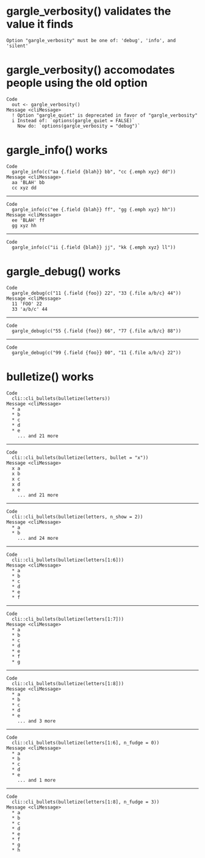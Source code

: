 # gargle_verbosity() validates the value it finds

    Option "gargle_verbosity" must be one of: 'debug', 'info', and 'silent'

# gargle_verbosity() accomodates people using the old option

    Code
      out <- gargle_verbosity()
    Message <cliMessage>
      ! Option "gargle_quiet" is deprecated in favor of "gargle_verbosity"
      i Instead of: `options(gargle_quiet = FALSE)`
        Now do: `options(gargle_verbosity = "debug")`

# gargle_info() works

    Code
      gargle_info(c("aa {.field {blah}} bb", "cc {.emph xyz} dd"))
    Message <cliMessage>
      aa 'BLAH' bb
      cc xyz dd

---

    Code
      gargle_info(c("ee {.field {blah}} ff", "gg {.emph xyz} hh"))
    Message <cliMessage>
      ee 'BLAH' ff
      gg xyz hh

---

    Code
      gargle_info(c("ii {.field {blah}} jj", "kk {.emph xyz} ll"))

# gargle_debug() works

    Code
      gargle_debug(c("11 {.field {foo}} 22", "33 {.file a/b/c} 44"))
    Message <cliMessage>
      11 'FOO' 22
      33 'a/b/c' 44

---

    Code
      gargle_debug(c("55 {.field {foo}} 66", "77 {.file a/b/c} 88"))

---

    Code
      gargle_debug(c("99 {.field {foo}} 00", "11 {.file a/b/c} 22"))

# bulletize() works

    Code
      cli::cli_bullets(bulletize(letters))
    Message <cliMessage>
      * a
      * b
      * c
      * d
      * e
        ... and 21 more

---

    Code
      cli::cli_bullets(bulletize(letters, bullet = "x"))
    Message <cliMessage>
      x a
      x b
      x c
      x d
      x e
        ... and 21 more

---

    Code
      cli::cli_bullets(bulletize(letters, n_show = 2))
    Message <cliMessage>
      * a
      * b
        ... and 24 more

---

    Code
      cli::cli_bullets(bulletize(letters[1:6]))
    Message <cliMessage>
      * a
      * b
      * c
      * d
      * e
      * f

---

    Code
      cli::cli_bullets(bulletize(letters[1:7]))
    Message <cliMessage>
      * a
      * b
      * c
      * d
      * e
      * f
      * g

---

    Code
      cli::cli_bullets(bulletize(letters[1:8]))
    Message <cliMessage>
      * a
      * b
      * c
      * d
      * e
        ... and 3 more

---

    Code
      cli::cli_bullets(bulletize(letters[1:6], n_fudge = 0))
    Message <cliMessage>
      * a
      * b
      * c
      * d
      * e
        ... and 1 more

---

    Code
      cli::cli_bullets(bulletize(letters[1:8], n_fudge = 3))
    Message <cliMessage>
      * a
      * b
      * c
      * d
      * e
      * f
      * g
      * h

